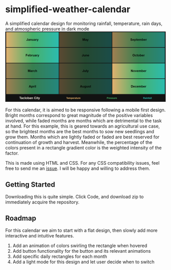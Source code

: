 # simplified-weather-calendar
A simplified calendar design for monitoring rainfall, temperature, rain days, and atmospheric pressure in dark mode
![a preview of the app. It contains a three by four table of rectangles with a gradient of topaz, emerald green, and turquoise](https://github.com/shannaurelle/simplified-weather-calendar/blob/eb7790ce506010f147174cdb707d8aa5a533fec8/preview.PNG)

For this calendar, it is aimed to be responsive following a mobile first design. Bright months correspond to great magnitude of the positive variables involved, while faded months are months
which are detrimental to the task at hand. For this example, this is geared towards an agricultural use case, so the brightest months are the best months to sow new seedlings and grow them.
Months which are lightly faded or faded are best reserved for continuation of growth and harvest. Meanwhile, the percentage of the colors present in a rectangle gradient color is the weighted
intensity of the factor. 

This is made using HTML and CSS. For any CSS compatibility issues, feel free to send me an [issue](https://github.com/shannaurelle/simplified-weather-calendar/issues). I will be happy and willing to address them.
## Getting Started

Downloading this is quite simple. Click Code, and download zip to immediately acquire the repository.


## Roadmap 
For this calendar we aim to start with a flat design, then slowly add more interactive and intuitive features.
1. Add an animation of colors swirling the rectangle when hovered
2. Add button functionality for the button and its relevant animations
3. Add specific daily rectangles for each month
4. Add a light mode for this design and let user decide when to switch
